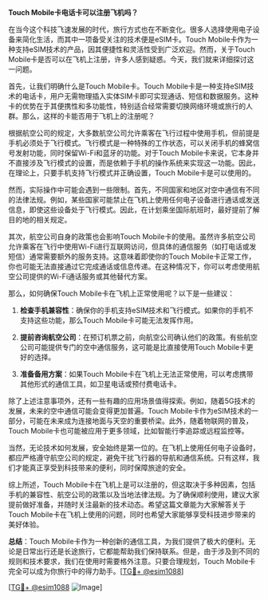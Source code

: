 **Touch Mobile卡电话卡可以注册飞机吗？**

在当今这个科技飞速发展的时代，旅行方式也在不断变化。很多人选择使用电子设备来简化生活，而其中一项备受关注的技术便是eSIM卡。Touch Mobile卡作为一种支持eSIM技术的产品，因其便捷性和灵活性受到广泛欢迎。然而，关于Touch Mobile卡是否可以在飞机上注册，许多人感到疑惑。今天，我们就来详细探讨这一问题。

首先，让我们明确什么是Touch Mobile卡。Touch Mobile卡是一种支持eSIM技术的电话卡，用户无需物理插入实体SIM卡即可实现通话、短信和数据服务。这种卡的优势在于其便携性和多功能性，特别适合经常需要切换网络环境或旅行的人群。那么，这样的卡能否用于飞机上的注册呢？

根据航空公司的规定，大多数航空公司允许乘客在飞行过程中使用手机，但前提是手机必须处于飞行模式。飞行模式是一种特殊的工作状态，可以关闭手机的蜂窝信号发射功能，同时保留Wi-Fi和蓝牙的功能。对于Touch Mobile卡来说，它本身并不直接涉及飞行模式的设置，而是依赖于手机的操作系统来实现这一功能。因此，在理论上，只要手机支持飞行模式并正确设置，Touch Mobile卡是可以使用的。

然而，实际操作中可能会遇到一些限制。首先，不同国家和地区对空中通信有不同的法律法规。例如，某些国家可能禁止在飞机上使用任何电子设备进行通话或发送信息，即使这些设备处于飞行模式。因此，在计划乘坐国际航班时，最好提前了解目的地的相关规定。

其次，航空公司自身的政策也会影响Touch Mobile卡的使用。虽然许多航空公司允许乘客在飞行中使用Wi-Fi进行互联网访问，但具体的通信服务（如打电话或发短信）通常需要额外的服务支持。这意味着即使你的Touch Mobile卡正常工作，你也可能无法直接通过它完成通话或信息传递。在这种情况下，你可以考虑使用航空公司提供的Wi-Fi通话服务或其他替代方案。

那么，如何确保Touch Mobile卡在飞机上正常使用呢？以下是一些建议：

1. **检查手机兼容性**：确保你的手机支持eSIM技术和飞行模式。如果你的手机不支持这些功能，那么Touch Mobile卡可能无法发挥作用。
   
2. **提前咨询航空公司**：在预订机票之前，向航空公司确认他们的政策。有些航空公司可能提供专门的空中通信服务，这可能是比直接使用Touch Mobile卡更好的选择。

3. **准备备用方案**：如果Touch Mobile卡在飞机上无法正常使用，可以考虑携带其他形式的通信工具，如卫星电话或预付费电话卡。

除了上述注意事项外，还有一些有趣的应用场景值得探索。例如，随着5G技术的发展，未来的空中通信可能会变得更加普遍。Touch Mobile卡作为eSIM技术的一部分，可能在未来成为连接地面与天空的重要桥梁。此外，随着物联网的普及，Touch Mobile卡也可能被应用于更多领域，比如智能行李追踪或远程监控等。

当然，无论技术如何发展，安全始终是第一位的。在飞机上使用任何电子设备时，都应严格遵守航空公司的规定，避免干扰飞行器的导航和通信系统。只有这样，我们才能真正享受到科技带来的便利，同时保障旅途的安全。

综上所述，Touch Mobile卡在飞机上是可以注册的，但这取决于多种因素，包括手机的兼容性、航空公司的政策以及当地法律法规。为了确保顺利使用，建议大家提前做好准备，并随时关注最新的技术动态。希望这篇文章能为大家解答关于Touch Mobile卡在飞机上使用的问题，同时也希望大家能够享受科技进步带来的美好体验。

**总结**：Touch Mobile卡作为一种创新的通信工具，为我们提供了极大的便利。无论是日常出行还是长途旅行，它都能帮助我们保持联系。但是，由于涉及到不同的规则和技术要求，我们在使用时需要格外注意。只要合理规划，Touch Mobile卡完全可以成为你旅行中的得力助手。[[TG💪+ @esim1088](https://t.me/s/esim1088)]

[[TG💪+ @esim1088](https://t.me/s/esim1088) ![Image](https://i.postimg.cc/4NQfJmqS/Snipaste-2025-05-13-00-14-12.png)]